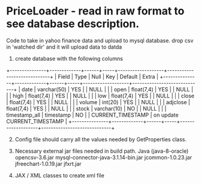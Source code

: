 # PriceLoader - read in raw format to see database description.

Code to take in yahoo finance data and upload to mysql database. drop csv in 'watched dir' and it will upload data to datda

1. create database with the following columns

+---------------+-------------+------+-----+-------------------+-----------------------------+
| Field         | Type        | Null | Key | Default           | Extra                       |
+---------------+-------------+------+-----+-------------------+-----------------------------+
| date          | varchar(50) | YES  |     | NULL              |                             |
| open          | float(7,4)  | YES  |     | NULL              |                             |
| high          | float(7,4)  | YES  |     | NULL              |                             |
| low           | float(7,4)  | YES  |     | NULL              |                             |
| close         | float(7,4)  | YES  |     | NULL              |                             |
| volume        | int(20)     | YES  |     | NULL              |                             |
| adjclose      | float(7,4)  | YES  |     | NULL              |                             |
| stock         | varchar(10) | NO   |     | NULL              |                             |
| timestamp_all | timestamp   | NO   |     | CURRENT_TIMESTAMP | on update CURRENT_TIMESTAMP |
+---------------+-------------+------+-----+-------------------+-----------------------------+

2. Config file should carry all the values needed by GetProperties class.

3. Necessary external jar files needed in build path. Java (java-8-oracle)
  opencsv-3.6.jar
  mysql-connector-java-3.1.14-bin.jar
  jcommon-1.0.23.jar
  jfreechart-1.0.19.jar
  jfxrt.jar

4. JAX / XML classes to create xml file

